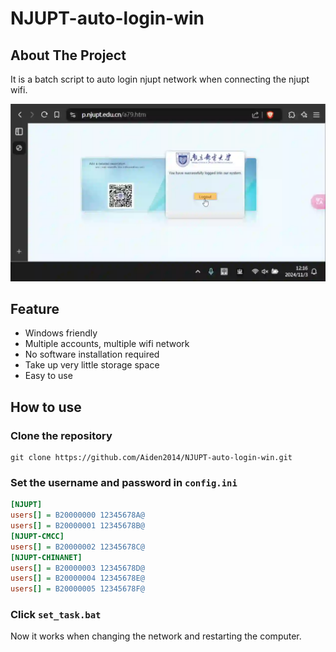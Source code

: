 # NJUPT-auto-login-win

## About The Project

It is a batch script to auto login njupt network when connecting the njupt wifi.

![demo](./demo.webp)

## Feature

- Windows friendly
- Multiple accounts, multiple wifi network
- No software installation required
- Take up very little storage space
- Easy to use

## How to use

### Clone the repository

```
git clone https://github.com/Aiden2014/NJUPT-auto-login-win.git
```

### Set the username and password in `config.ini`

```ini
[NJUPT]
users[] = B20000000 12345678A@
users[] = B20000001 12345678B@
[NJUPT-CMCC]
users[] = B20000002 12345678C@
[NJUPT-CHINANET]
users[] = B20000003 12345678D@
users[] = B20000004 12345678E@
users[] = B20000005 12345678F@
```

### Click  `set_task.bat`

Now it works when changing the network and restarting the computer.